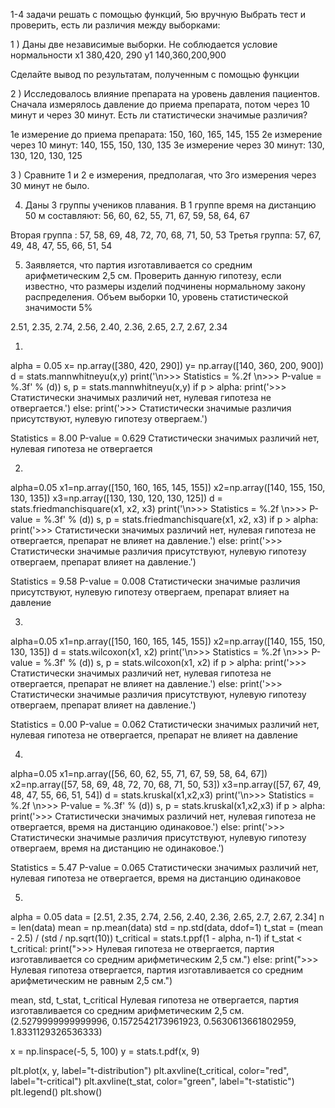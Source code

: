 1-4 задачи решать с помощью функций, 5ю вручную
Выбрать тест и проверить, есть  ли различия между выборками:

1 )  Даны две  независимые выборки. Не соблюдается условие нормальности
x1  380,420, 290
y1 140,360,200,900

Сделайте вывод по результатам, полученным с помощью функции

2 ) Исследовалось влияние препарата на уровень давления пациентов. Сначала измерялось давление до приема препарата, потом через 10 минут и через 30 минут. Есть ли статистически значимые различия?

1е измерение до приема препарата: 150, 160, 165, 145, 155
2е измерение через 10 минут: 140, 155, 150,  130, 135
3е измерение через 30 минут: 130, 130, 120, 130, 125

3 ) Сравните 1 и 2 е измерения, предполагая, что 3го измерения через 30 минут не было.

4) Даны 3 группы  учеников плавания.
В 1 группе время на дистанцию 50 м составляют:
56, 60, 62, 55, 71, 67, 59, 58, 64, 67

Вторая группа : 57, 58, 69, 48, 72, 70, 68, 71, 50, 53
Третья группа: 57, 67, 49, 48, 47, 55, 66, 51, 54

5) Заявляется, что партия изготавливается со средним арифметическим 2,5 см. Проверить данную гипотезу, если известно, что размеры изделий подчинены нормальному закону распределения. Объем выборки 10, уровень статистической значимости 5%

2.51, 2.35, 2.74, 2.56, 2.40, 2.36, 2.65, 2.7, 2.67, 2.34

1.

alpha = 0.05
x= np.array([380, 420, 290])
y= np.array([140, 360, 200, 900])
d = stats.mannwhitneyu(x,y)
print('\n>>> Statistics = %.2f \n>>> Р-value = %.3f' % (d))
s, p = stats.mannwhitneyu(x,y)
if p > alpha:
    print('>>> Cтатистически значимых различий нет, нулевая гипотеза не отвергается.')
else:
    print('>>> Cтатистически значимые различия присутствуют, нулевую гипотезу отвергаем.')

Statistics = 8.00 
Р-value = 0.629
Cтатистически значимых различий нет, нулевая гипотеза не отвергается


2.

alpha=0.05
x1=np.array([150, 160, 165, 145, 155])
x2=np.array([140, 155, 150, 130, 135])
x3=np.array([130, 130, 120, 130, 125])
d = stats.friedmanchisquare(x1, x2, x3)
print('\n>>> Statistics = %.2f \n>>> Р-value = %.3f' % (d))
s, p = stats.friedmanchisquare(x1, x2, x3)
if p > alpha:
    print('>>> Cтатистически значимых различий нет, нулевая гипотеза не отвергается, препарат не влияет на давление.')
else:
    print('>>> Cтатистически значимые различия присутствуют, нулевую гипотезу отвергаем, препарат влияет на давление.')

Statistics = 9.58 
Р-value = 0.008
Cтатистически значимые различия присутствуют, нулевую гипотезу отвергаем, препарат влияет на давление


3.

alpha=0.05
x1=np.array([150, 160, 165, 145, 155])
x2=np.array([140, 155, 150, 130, 135])
d = stats.wilcoxon(x1, x2)
print('\n>>> Statistics = %.2f \n>>> Р-value = %.3f' % (d))
s, p = stats.wilcoxon(x1, x2)
if p > alpha:
    print('>>> Cтатистически значимых различий нет, нулевая гипотеза не отвергается, препарат не влияет на давление.')
else:
    print('>>> Cтатистически значимые различия присутствуют, нулевую гипотезу отвергаем, препарат влияет на давление.')


Statistics = 0.00 
Р-value = 0.062
Cтатистически значимых различий нет, нулевая гипотеза не отвергается, препарат не влияет на давление

4.

alpha=0.05
x1=np.array([56, 60, 62, 55, 71, 67, 59, 58, 64, 67])
x2=np.array([57, 58, 69, 48, 72, 70, 68, 71, 50, 53])
x3=np.array([57, 67, 49, 48, 47, 55, 66, 51, 54])
d = stats.kruskal(x1,x2,x3)
print('\n>>> Statistics = %.2f \n>>> Р-value = %.3f' % (d))
s, p = stats.kruskal(x1,x2,x3)
if p > alpha:
    print('>>> Cтатистически значимых различий нет, нулевая гипотеза не отвергается, время на дистанцию одинаковое.')
else:
    print('>>> Cтатистически значимые различия присутствуют, нулевую гипотезу отвергаем, время на дистанцию не одинаковое.')

Statistics = 5.47 
Р-value = 0.065
Cтатистически значимых различий нет, нулевая гипотеза не отвергается, время на дистанцию одинаковое

5.

alpha = 0.05
data = [2.51, 2.35, 2.74, 2.56, 2.40, 2.36, 2.65, 2.7, 2.67, 2.34]
n = len(data)
mean = np.mean(data)
std = np.std(data, ddof=1)
t_stat = (mean - 2.5) / (std / np.sqrt(10))
t_critical = stats.t.ppf(1 - alpha, n-1)
if t_stat < t_critical:
    print(">>> Нулевая гипотеза не отвергается, партия изготавливается со средним арифметическим 2,5 см.")
else:
    print(">>> Нулевая гипотеза отвергается, партия изготавливается со средним арифметическим не равным 2,5 см.")
    
mean, std, t_stat, t_critical
Нулевая гипотеза не отвергается, партия изготавливается со средним арифметическим 2,5 см.
(2.5279999999999996,
 0.1572542173961923,
 0.5630613661802959,
 1.8331129326536333)

 x = np.linspace(-5, 5, 100)
y = stats.t.pdf(x, 9)

plt.plot(x, y, label="t-distribution")
plt.axvline(t_critical, color="red", label="t-critical")
plt.axvline(t_stat, color="green", label="t-statistic")
plt.legend()
plt.show()
